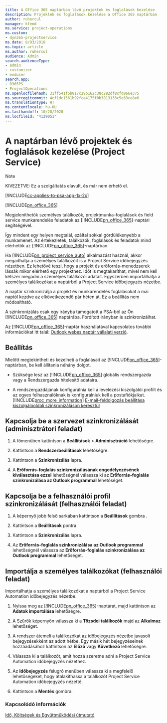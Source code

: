 ```yaml
---
title: A Office 365 naptárban lévő projektek és foglalások kezelése
description: Projektek és foglalások kezelése a Office 365 naptárban
author: ruhercul
manager: kfend
ms.service: project-operations
ms.custom:
- dyn365-projectservice
ms.date: 8/03/2018
ms.topic: article
ms.author: ruhercul
audience: Admin
search.audienceType:
- admin
- customizer
- enduser
search.app:
- D365PS
- ProjectOperations
ms.openlocfilehash: 31ff541f5b817c29b162c38c282df8cfd866e375
ms.sourcegitcommit: 4cf1dc1561b92fca4175f0b3813133c5e63ce8e6
ms.translationtype: HT
ms.contentlocale: hu-HU
ms.lasthandoff: 10/28/2020
ms.locfileid: "4129051"
---
```

# <a name="manage-projects-and-bookings-in-your-calendar-project-service"></a>A naptárban lévő projektek és foglalások kezelése (Project Service)

> [!Note]
> KIVEZETVE: Ez a szolgáltatás elavult, és már nem érhető el.

[!INCLUDE[cc-applies-to-psa-app-1x-2x](../includes/cc-applies-to-psa-app-1x-2x.md)]

[!INCLUDE[pn_office_365](../includes/pn-office-365.md)] 

Megjeleníthetők személyes találkozók, projektmunka-foglalások és field service munkarendelés feladatok az [!INCLUDE[pn_office_365](../includes/pn-office-365.md)]-naptári segítségével.  
  
 Így mindent egy helyen megtalál, ezáltal sokkal gördülékenyebb a munkamenet. Az értekezletek, találkozók, foglalások és feladatok mind elérhetők az [!INCLUDE[pn_office_365](../includes/pn-office-365.md)]-naptárban.  
  
 Ha [!INCLUDE[pn_project_service_auto](../includes/pn-project-service-auto.md)] alkalmazást használ, akkor megadhatja a személyes találkozóit is a Project Service időbejegyzés nézetben. Ez lehetővé teszi, hogy a projekt és erőforrás-menedzserek lássák mikor elérhető egy projekthez. Időt is megtakaríthat, mivel nem kell kétszer megadni a személyes találkozói adatait. Egyszerűen importálhatja a személyes találkozókat a naptárból a Project Service időbejegyzés nézetbe.  
  
 A naptár szinkronizálja a projekt és munkarendelés foglalásokat a mai naptól kezdve az elkövetkezendő pár héten át. Ez a beállítás nem módosítható.  
  
 A szinkronizálás csak egy irányba támogatott a PSA-ból az Ön [!INCLUDE[pn_office_365](../includes/pn-office-365.md)] naptárába. Fordított irányban is szinkronizálhat. 
  
 Az [!INCLUDE[pn_office_365](../includes/pn-office-365.md)]-naptár használatával kapcsolatos további információkat itt talál: [Outlook webes naptár vállalati verzió](https://support.office.com/article/Calendar-in-Outlook-on-the-web-for-business-5219c457-d1fe-4c2f-9032-1a816b88e936).  
  
## <a name="setup"></a>Beállítás  
 Mielőtt megtekintheti és kezelheti a foglalásait az [!INCLUDE[pn_office_365](../includes/pn-office-365.md)]-naptárban, be kell állítania néhány dolgot.  
  
- Szüksége lesz az [!INCLUDE[pn_office_365](../includes/pn-office-365.md)] globális rendszergazda vagy a Rendszergazda hitelesítő adataira.  
  
- A rendszergazdájának konfigurálnia kell a levelezési kiszolgálói profilt és az egyes felhasználóknak is konfigurálniuk kell a postafiókjaikat. [!INCLUDE[proc_more_information](../includes/proc-more-information.md)] [E-mail-feldolgozás beállítása kiszolgálóoldali szinkronizáláson keresztül](https://docs.microsoft.com/dynamics365/customerengagement/on-premises/admin/set-up-server-side-synchronization-of-email-appointments-contacts-and-tasks)  
  
## <a name="turn-on-synchronization-for-your-organization-admin-task"></a>Kapcsolja be a szervezet szinkronizálását (adminisztrátori feladat)  
  
1.  A főmenüben kattintson a **Beállítások** > **Adminisztráció** lehetőségre.  
  
2.  Kattintson a **Rendszerbeállítások** lehetőségre.  
  
3.  Kattintson a **Szinkronizálás** lapra.  
  
4.  A **Erőforrás-foglalás szinkronizálásának engedélyezésének kiválasztása ezzel** lehetőségnél válassza ki az **Erőforrás-foglalás szinkronizálása az Outlook programmal** lehetőséget.  
  
## <a name="turn-on-synchronization-for-your-user-profile-user-task"></a>Kapcsolja be a felhasználói profil szinkronizálását (felhasználói feladat)  
  
1.  A képernyő jobb felső sarkában kattintson a **Beállítások** gombra .  
  
2.  Kattintson a **Beállítások** pontra.  
  
3.  Kattintson a **Szinkronizálás** lapra.  
  
4.  Az **Erőforrás-foglalás szinkronizálása az Outlook programmal** lehetőségnél válassza az **Erőforrás-foglalás szinkronizálása az Outlook programmal** lehetőséget.  
  
## <a name="import-your-personal-appointments-user-task"></a>Importálja a személyes találkozókat (felhasználói feladat)  
 Importálhatja a személyes találkozókat a naptárból a Project Service Automation időbejegyzés nézetbe.  
  
1. Nyissa meg az [!INCLUDE[pn_office_365](../includes/pn-office-365.md)]-naptárat, majd kattintson az **Adatok importálása** lehetőségre.  
  
2. A Szűrők képernyőn válassza ki a **Tőzsdei találkozók** majd az **Alkalmaz** lehetőséget.  
  
3. A rendszer átemeli a találkozókat az időbejegyzés nézetbe javasolt bejegyzésekként az adott hétbe. Egy másik hét bejegyzéseinek hozzáadásához kattintson az **Előző** vagy **Következő** lehetőségre.  
  
4. Válassza ki a találkozót, amit hozzá szeretne adni a Project Service Automation időbejegyzés nézethez.  
  
5. Az **Időbejegyzés** felugró menüben válassza ki a megfelelő lehetőségeket, hogy átalakíthassa a találkozót Project Service Automation időbejegyzés nézetté.  
  
6. Kattintson a **Mentés** gombra.  
  
### <a name="see-also"></a>Kapcsolódó információk  
 [Idő, Költségek és Együttműködési útmutató](../psa/time-expense-collaboration-guide.md)
